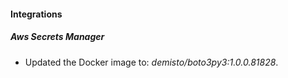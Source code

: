#### Integrations
##### Aws Secrets Manager
- Updated the Docker image to: *demisto/boto3py3:1.0.0.81828*.
